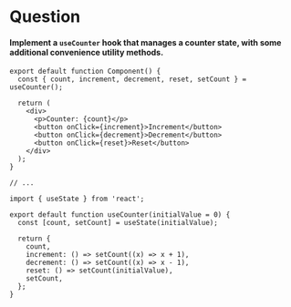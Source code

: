 # Question

#### Implement a `useCounter` hook that manages a counter state, with some additional convenience utility methods.

```tsx
export default function Component() {
  const { count, increment, decrement, reset, setCount } = useCounter();

  return (
    <div>
      <p>Counter: {count}</p>
      <button onClick={increment}>Increment</button>
      <button onClick={decrement}>Decrement</button>
      <button onClick={reset}>Reset</button>
    </div>
  );
}

// ...

import { useState } from 'react';

export default function useCounter(initialValue = 0) {
  const [count, setCount] = useState(initialValue);

  return {
    count,
    increment: () => setCount((x) => x + 1),
    decrement: () => setCount((x) => x - 1),
    reset: () => setCount(initialValue),
    setCount,
  };
}

```

